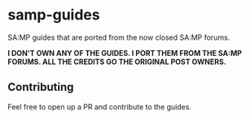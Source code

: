 # samp-guides

SA:MP guides that are ported from the now closed SA:MP forums.

**I DON'T OWN ANY OF THE GUIDES. I PORT THEM FROM THE SA:MP FORUMS. ALL THE CREDITS GO THE ORIGINAL POST OWNERS.**

## Contributing

Feel free to open up a PR and contribute to the guides. 